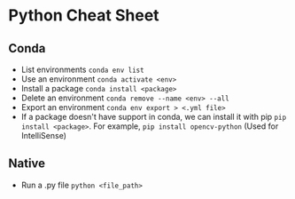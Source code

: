 # Python Cheat Sheet

## Conda

- List environments `conda env list`
- Use an environment `conda activate <env>`
- Install a package `conda install <package>`
- Delete an environment `conda remove --name <env> --all`
- Export an environment `conda env export > <.yml file>`
- If a package doesn't have support in conda, we can install it with pip `pip install <package>`. For example, `pip install opencv-python` (Used for IntelliSense)

## Native

- Run a .py file `python <file_path>`
